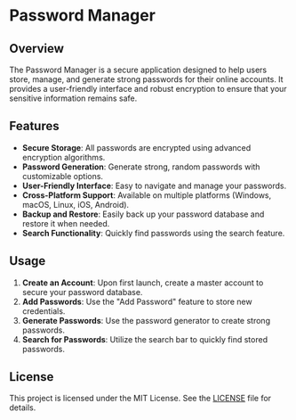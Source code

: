 # Password Manager

## Overview

The Password Manager is a secure application designed to help users store, manage, and generate strong passwords for their online accounts. It provides a user-friendly interface and robust encryption to ensure that your sensitive information remains safe.

## Features

- **Secure Storage**: All passwords are encrypted using advanced encryption algorithms.
- **Password Generation**: Generate strong, random passwords with customizable options.
- **User-Friendly Interface**: Easy to navigate and manage your passwords.
- **Cross-Platform Support**: Available on multiple platforms (Windows, macOS, Linux, iOS, Android).
- **Backup and Restore**: Easily back up your password database and restore it when needed.
- **Search Functionality**: Quickly find passwords using the search feature.

## Usage

1. **Create an Account**: Upon first launch, create a master account to secure your password database.
2. **Add Passwords**: Use the "Add Password" feature to store new credentials.
3. **Generate Passwords**: Use the password generator to create strong passwords.
4. **Search for Passwords**: Utilize the search bar to quickly find stored passwords.

## License

This project is licensed under the MIT License. See the [LICENSE](LICENSE) file for details.